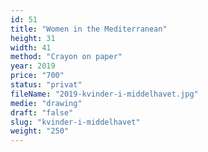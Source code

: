 ```yaml
---
id: 51
title: "Women in the Mediterranean"
height: 31
width: 41
method: "Crayon on paper"
year: 2019
price: "700"
status: "privat"
fileName: "2019-kvinder-i-middelhavet.jpg"
medie: "drawing"
draft: "false"
slug: "kvinder-i-middelhavet"
weight: "250"
---
```

